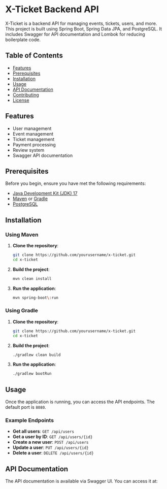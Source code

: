 # X-Ticket Backend API

X-Ticket is a backend API for managing events, tickets, users, and more. This project is built using Spring Boot, Spring Data JPA, and PostgreSQL. It includes Swagger for API documentation and Lombok for reducing boilerplate code.

## Table of Contents

- [Features](#features)
- [Prerequisites](#prerequisites)
- [Installation](#installation)
- [Usage](#usage)
- [API Documentation](#api-documentation)
- [Contributing](#contributing)
- [License](#license)

## Features

- User management
- Event management
- Ticket management
- Payment processing
- Review system
- Swagger API documentation

## Prerequisites

Before you begin, ensure you have met the following requirements:

- [Java Development Kit (JDK) 17](https://www.oracle.com/java/technologies/javase-downloads.html)
- [Maven](https://maven.apache.org/download.cgi) or [Gradle](https://gradle.org/releases/)
- [PostgreSQL](https://www.postgresql.org/download/)

## Installation

### Using Maven

1. **Clone the repository**:

    ```sh
    git clone https://github.com/yourusername/x-ticket.git
    cd x-ticket
    ```

2. **Build the project**:

    ```sh
    mvn clean install
    ```

3. **Run the application**:

    ```sh
    mvn spring-boot\:run
    ```

### Using Gradle

1. **Clone the repository**:

    ```sh
    git clone https://github.com/yourusername/x-ticket.git
    cd x-ticket
    ```

2. **Build the project**:

    ```sh
    ./gradlew clean build
    ```

3. **Run the application**:

    ```sh
    ./gradlew bootRun
    ```

## Usage

Once the application is running, you can access the API endpoints. The default port is `8080`.

### Example Endpoints

- **Get all users**: `GET /api/users`
- **Get a user by ID**: `GET /api/users/{id}`
- **Create a new user**: `POST /api/users`
- **Update a user**: `PUT /api/users/{id}`
- **Delete a user**: `DELETE /api/users/{id}`

## API Documentation

The API documentation is available via Swagger UI. You can access it at:

